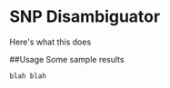 SNP Disambiguator
=====

Here's what this does

##Usage
Some sample results
```python
blah blah
```
